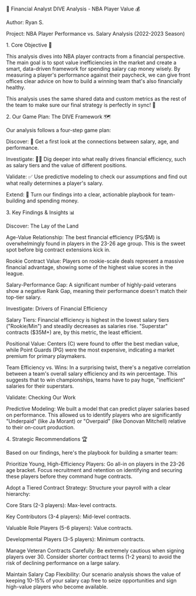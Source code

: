🏀 Financial Analyst DIVE Analysis - NBA Player Value 💰

Author: Ryan S.

Project: NBA Player Performance vs. Salary Analysis (2022-2023 Season)



1\. Core Objective 🎯

This analysis dives into NBA player contracts from a financial perspective. The main goal is to spot value inefficiencies in the market and create a smart, data-driven framework for spending salary cap money wisely. By measuring a player's performance against their paycheck, we can give front offices clear advice on how to build a winning team that's also financially healthy.



This analysis uses the same shared data and custom metrics as the rest of the team to make sure our final strategy is perfectly in sync! 🤝



2\. Our Game Plan: The DIVE Framework 🗺️

Our analysis follows a four-step game plan:



Discover: 🧐 Get a first look at the connections between salary, age, and performance.



Investigate: 🕵️‍♂️ Dig deeper into what really drives financial efficiency, such as salary tiers and the value of different positions.



Validate: ✅ Use predictive modeling to check our assumptions and find out what really determines a player's salary.



Extend: 🚀 Turn our findings into a clear, actionable playbook for team-building and spending money.



3\. Key Findings \& Insights 📊

Discover: The Lay of the Land

Age-Value Relationship: The best financial efficiency (PS/$M) is overwhelmingly found in players in the 23-26 age group. This is the sweet spot before big contract extensions kick in.



Rookie Contract Value: Players on rookie-scale deals represent a massive financial advantage, showing some of the highest value scores in the league.



Salary-Performance Gap: A significant number of highly-paid veterans show a negative Rank Gap, meaning their performance doesn't match their top-tier salary.



Investigate: Drivers of Financial Efficiency

Salary Tiers: Financial efficiency is highest in the lowest salary tiers ("Rookie/Min") and steadily decreases as salaries rise. "Superstar" contracts ($35M+) are, by this metric, the least efficient.



Positional Value: Centers (C) were found to offer the best median value, while Point Guards (PG) were the most expensive, indicating a market premium for primary playmakers.



Team Efficiency vs. Wins: In a surprising twist, there's a negative correlation between a team's overall salary efficiency and its win percentage. This suggests that to win championships, teams have to pay huge, "inefficient" salaries for their superstars.



Validate: Checking Our Work

Predictive Modeling: We built a model that can predict player salaries based on performance. This allowed us to identify players who are significantly "Underpaid" (like Ja Morant) or "Overpaid" (like Donovan Mitchell) relative to their on-court production.



4\. Strategic Recommendations 🏆

Based on our findings, here's the playbook for building a smarter team:



Prioritize Young, High-Efficiency Players: Go all-in on players in the 23-26 age bracket. Focus recruitment and retention on identifying and securing these players before they command huge contracts.



Adopt a Tiered Contract Strategy: Structure your payroll with a clear hierarchy:



Core Stars (2-3 players): Max-level contracts.



Key Contributors (3-4 players): Mid-level contracts.



Valuable Role Players (5-6 players): Value contracts.



Developmental Players (3-5 players): Minimum contracts.



Manage Veteran Contracts Carefully: Be extremely cautious when signing players over 30. Consider shorter contract terms (1-2 years) to avoid the risk of declining performance on a large salary.



Maintain Salary Cap Flexibility: Our scenario analysis shows the value of keeping 10-15% of your salary cap free to seize opportunities and sign high-value players who become available.

